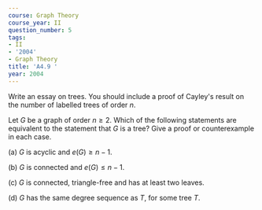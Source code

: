 ```yaml
---
course: Graph Theory
course_year: II
question_number: 5
tags:
- II
- '2004'
- Graph Theory
title: 'A4.9 '
year: 2004
---
```



Write an essay on trees. You should include a proof of Cayley's result on the number of labelled trees of order $n$.

Let $G$ be a graph of order $n \geq 2$. Which of the following statements are equivalent to the statement that $G$ is a tree? Give a proof or counterexample in each case.

(a) $G$ is acyclic and $e(G) \geq n-1$.

(b) $G$ is connected and $e(G) \leq n-1$.

(c) $G$ is connected, triangle-free and has at least two leaves.

(d) $G$ has the same degree sequence as $T$, for some tree $T$.
